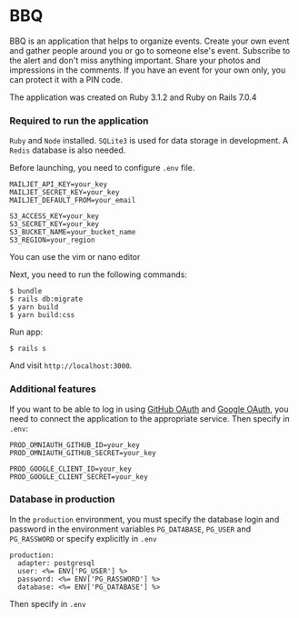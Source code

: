 # BBQ

BBQ is an application that helps to organize events. Create your own event and gather people around you or go to someone else's event. Subscribe to the alert and don't miss anything important. Share your photos and impressions in the comments. If you have an event for your own only, you can protect it with a PIN code.

The application was created on Ruby 3.1.2 and Ruby on Rails 7.0.4

### Required to run the application

`Ruby` and `Node` installed. `SQLite3` is used for data storage in development. A `Redis` database is also needed.

Before launching, you need to configure `.env` file.

```
MAILJET_API_KEY=your_key
MAILJET_SECRET_KEY=your_key
MAILJET_DEFAULT_FROM=your_email

S3_ACCESS_KEY=your_key
S3_SECRET_KEY=your_key
S3_BUCKET_NAME=your_bucket_name
S3_REGION=your_region
```

You can use the vim or nano editor

Next, you need to run the following commands:

```
$ bundle
$ rails db:migrate
$ yarn build
$ yarn build:css
```

Run app:

```
$ rails s
```

And visit `http://localhost:3000`.

### Additional features

If you want to be able to log in using [GitHub OAuth](https://docs.github.com/en/developers/apps/building-oauth-apps/authorizing-oauth-apps) and [Google OAuth](https://console.cloud.google.com/welcome?project=bbq-klengvinayte-1673508143249), you need to connect the application to the appropriate service. Then specify in `.env`:

```
PROD_OMNIAUTH_GITHUB_ID=your_key
PROD_OMNIAUTH_GITHUB_SECRET=your_key

PROD_GOOGLE_CLIENT_ID=your_key
PROD_GOOGLE_CLIENT_SECRET=your_key
```

### Database in production

In the `production` environment, you must specify the database login and password in the environment variables `PG_DATABASE`, `PG_USER` and `PG_RASSWORD` or specify explicitly in `.env`

```
production:
  adapter: postgresql
  user: <%= ENV['PG_USER'] %>
  password: <%= ENV['PG_RASSWORD'] %>
  database: <%= ENV['PG_DATABASE'] %>
```

Then specify in `.env`
